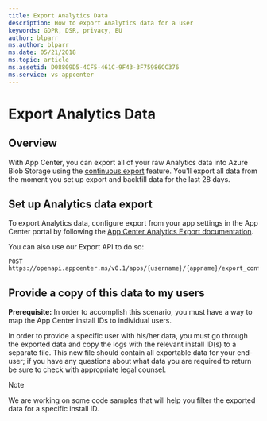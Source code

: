 ```yaml
---
title: Export Analytics Data 
description: How to export Analytics data for a user
keywords: GDPR, DSR, privacy, EU
author: blparr
ms.author: blparr
ms.date: 05/21/2018 
ms.topic: article 
ms.assetid: D08809D5-4CF5-461C-9F43-3F75986CC376
ms.service: vs-appcenter
---
```


# Export Analytics Data

## Overview

With App Center, you can export all of your raw Analytics data into Azure Blob Storage using the [continuous export](~/analytics/export.md) feature. You'll export all data from the moment you set up export and backfill data for the last 28 days.

## Set up Analytics data export

To export Analytics data, configure export from your app settings in the App Center portal by following the [App Center Analytics Export documentation](~/analytics/export.md).

You can also use our Export API to do so:

```
POST https://openapi.appcenter.ms/v0.1/apps/{username}/{appname}/export_configurations
```

## Provide a copy of this data to my users

**Prerequisite:** In order to accomplish this scenario, you must have a way to map the App Center install IDs to individual users.

In order to provide a specific user with his/her data, you must go through the exported data and copy the logs with the relevant install ID(s) to a separate file. This new file should contain all exportable data for your end-user; if you have any questions about what data you are required to return be sure to check with appropriate legal counsel.

> [!NOTE]
> We are working on some code samples that will help you filter the exported data for a specific install ID.
